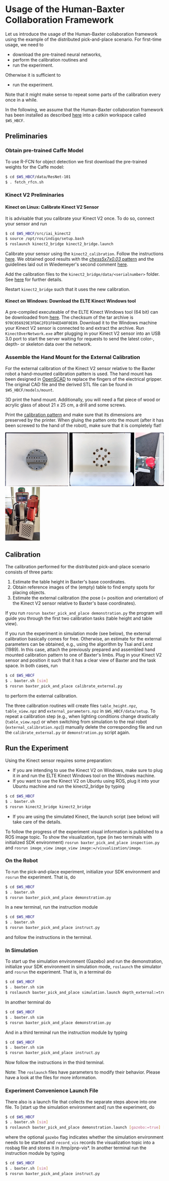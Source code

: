 # Usage of the Human-Baxter Collaboration Framework

Let us introduce the usage of the Human-Baxter collaboration framework using the example of the distributed pick-and-place scenario.
For first-time usage, we need to
- download the pre-trained neural networks,
- perform the calibration routines and
- run the experiment.

Otherwise it is sufficient to 
- run the experiment.

Note that it might make sense to repeat some parts of the calibration every once in a while.


In the following, we assume that the Human-Baxter collaboration framework has been installed as described [here](../install.md) into a catkin workspace called `$WS_HBCF`.  


## Preliminaries


### Obtain pre-trained Caffe Model

To use R-FCN for object detection we first download the pre-trained weights for the Caffe model:
```bash
$ cd $WS_HBCF/data/ResNet-101
$ . fetch_rfcn.sh
```


### Kinect V2 Preliminaries


#### Kinect on Linux: Calibrate Kinect V2 Sensor

It is advisable that you calibrate your Kinect V2 once.
To do so, connect your sensor and run
```bash
$ cd $WS_HBCF/src/iai_kinect2
$ source /opt/ros/indigo/setup.bash
$ roslaunch kinect2_bridge kinect2_bridge.launch
```

Calibrate your sensor using the `kinect2_calibration`.
Follow the instructions [here](https://github.com/code-iai/iai_kinect2/tree/master/kinect2_calibration).
We obtained good results with the [*chess5x7x0.03* pattern](https://github.com/code-iai/iai_kinect2/blob/master/kinect2_calibration/patterns/chess5x7x0.03.pdf) and the guidelines laid out in Wiedemeyer's second comment [here](https://github.com/code-iai/iai_kinect2/issues/311).

Add the calibration files to the `kinect2_bridge/data/<serialnumber>` folder.
See [here](https://github.com/code-iai/iai_kinect2/tree/master/kinect2_bridge#first-steps) for further details.

Restart `kinect2_bridge` such that it uses the new calibration.


#### Kinect on Windows: Download the ELTE Kinect Windows tool

A pre-compiled executeable of the ELTE Kinect Windows tool (64 bit) can be downloaded from [here](https://drive.google.com/file/d/0BwnJXv4RfpRoZUhFTHlPMEdmQmc/view?usp=sharing).
The checksum of the tar archive is `970C056929E3FDAC2FD1F04ED40F0E89`.
Download it to the Windows machine your Kinect V2 sensor is connected to and extract the archive.
Run `KinectOverNetwork.exe` after plugging in your Kinect V2 sensor into an USB 3.0 port to start the server waiting for requests to send the latest color-, depth- or skeleton data over the network.


### Assemble the Hand Mount for the External Calibration
For the external calibration of the Kinect V2 sensor relative to the Baxter robot a hand-mounted calibration pattern is used.
The hand mount has been designed in [OpenSCAD](http://www.openscad.org/) to replace the fingers of the electrical gripper.
The original CAD file and the derived STL file can be found in `$WS_HBCF/models/mount`.

3D print the hand mount.
Additionally, you will need a flat piece of wood or acrylic glass of about 21 x 25 cm, a drill and some screws.

Print the [calibration pattern](http://docs.opencv.org/2.4.13/_downloads/acircles_pattern.png) and make sure that its dimensions are preserved by the printer.
When gluing the patten onto the mount (after it has been screwed to the hand of the robot), make sure that it is completely flat! 

<img src="../models/mount/mount-back.jpg" alt="Image of back side of hand mount" width="200" height="170">
<img src="../models/mount/mount-front.jpg" alt="Image of front side of hand mount" width="206" height="170">
<img src="../models/mount/mounted.jpg" alt="Image of mounted hand mount" width="90" height="170">
<img src="../models/mount/mount-pattern.jpg" alt="Image of hand mount with calibration pattern" width="110" height="170">


## Calibration

The calibration performed for the distributed pick-and-place scenario consists of three parts:

1. Estimate the table height in Baxter's base coordinates.
1. Obtain reference images of the (empty) table to find empty spots for placing objects.
1. Estimate the external calibration (the pose (= position and orientation) of the Kinect V2 sensor relative to Baxter's base coordinates). 

If you run `rosrun baxter_pick_and_place demonstration.py` the program will guide you through the first two calibration tasks (table height and table view).

If you run the experiment in simulation mode (see below), the external calibration basically comes for free.
Otherwise, an estimate for the external parameters can be obtained, e.g., using the algorithm by Tsai and Lenz (1989).
In this case, attach the previously prepared and assembled hand mounted calibration pattern to one of Baxter's limbs.
Plug in your Kinect V2 sensor and position it such that it has a clear view of Baxter and the task space.
In both cases, run
```bash
$ cd $WS_HBCF
$ . baxter.sh [sim]
$ rosrun baxter_pick_and_place calibrate_external.py
``` 
to perform the external calibration.

The three calibration routines will create files `table_height.npz`, `table_view.npz` and `external_parameters.npz` in `$WS_HBCF/data/setup`.
To repeat a calibration step (e.g., when lighting conditions change drastically (`table_view.npz`) or when switching from simulation to the real robot (`external_calibration.npz`)) manually delete the corresponding file and run the `calibrate_external.py` or `demonstration.py` script again.


## Run the Experiment

Using the Kinect sensor requires some preparation:
- If you are intending to use the Kinect V2 on Windows, make sure to plug it in and run the ELTE Kinect Windows tool on the Windows machine.
- If you want to use the Kinect V2 on Ubuntu using ROS, plug it into your Ubuntu machine and run the kinect2_bridge by typing
```bash
$ cd $WS_HBCF
$ . baxter.sh
$ rosrun kinect2_bridge kinect2_bridge
```
- If you are using the simulated Kinect, the launch script (see below) will take care of the details.


To follow the progress of the experiment visual information is published to a ROS image topic.
To show the visualization, type (in two terminals with initialized SDK environment) `rosrun baxter_pick_and_place inspection.py` and `rosrun image_view image_view image:=/visualization/image`.


### On the Robot

To run the pick-and-place experiment, initialize your SDK environment and `rosrun` the experiment.
That is, do
```bash
$ cd $WS_HBCF
$ . baxter.sh
$ rosrun baxter_pick_and_place demonstration.py
```
In a new terminal, run the instruction module
```bash
$ cd $WS_HBCF
$ . baxter.sh
$ rosrun baxter_pick_and_place instruct.py
```
and follow the instructions in the terminal.


### In Simulation

To start up the simulation environment (Gazebo) and run the demonstration, 
initialize your SDK environment in simulation mode, `roslaunch` the simulator
and `rosrun` the experiment.
That is, in a terminal do
```bash
$ cd $WS_HBCF
$ . baxter.sh sim
$ roslaunch baxter_pick_and_place simulation.launch depth_external:=true
```
In another terminal do
```bash
$ cd $WS_HBCF
$ . baxter.sh sim
$ rosrun baxter_pick_and_place demonstration.py
```
And in a third terminal run the instruction module by typing
```bash
$ cd $WS_HBCF
$ . baxter.sh sim
$ rosrun baxter_pick_and_place instruct.py
```
Now follow the instructions in the third terminal.

Note: The `roslaunch` files have parameters to modify their behavior. Please
have a look at the files for more information.


### Experiment Convenience Launch File

There also is a launch file that collects the separate steps above into
one file.
To [start up the simulation environment and] run the experiment, do
```bash
$ cd $WS_HBCF
$ . baxter.sh [sim]
$ roslaunch baxter_pick_and_place demonstration.launch [gazebo:=true] [record_vis:=true]
```
where the optional `gazebo` flag indicates whether the simulation environment needs to be started and `record_vis` records the visualization topic into a rosbag file and stores it in /tmp/pnp-vis*.
In another terminal run the instruction module by typing
```bash
$ cd $WS_HBCF
$ . baxter.sh [sim]
$ rosrun baxter_pick_and_place instruct.py
```
